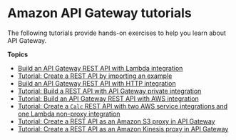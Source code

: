 # Amazon API Gateway tutorials<a name="api-gateway-tutorials"></a>

The following tutorials provide hands\-on exercises to help you learn about API Gateway\.

**Topics**
+ [Build an API Gateway REST API with Lambda integration](getting-started-with-lambda-integration.md)
+ [Tutorial: Create a REST API by importing an example](api-gateway-create-api-from-example.md)
+ [Build an API Gateway REST API with HTTP integration](getting-started-http-integrations.md)
+ [Tutorial: Build a REST API with API Gateway private integration](getting-started-with-private-integration.md)
+ [Tutorial: Build an API Gateway REST API with AWS integration](getting-started-aws-proxy.md)
+ [Tutorial: Create a `Calc` REST API with two AWS service integrations and one Lambda non\-proxy integration](integrating-api-with-aws-services-lambda.md)
+ [Tutorial: Create a REST API as an Amazon S3 proxy in API Gateway](integrating-api-with-aws-services-s3.md)
+ [Tutorial: Create a REST API as an Amazon Kinesis proxy in API Gateway](integrating-api-with-aws-services-kinesis.md)